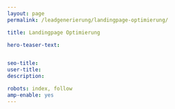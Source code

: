 ```yaml
---
layout: page
permalink: /leadgenerierung/landingpage-optimierung/

title: Landingpage Optimierung

hero-teaser-text:


seo-title: 
user-title: 
description: 

robots: index, follow
amp-enable: yes
---
```



